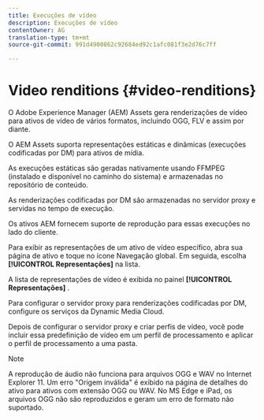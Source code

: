 ```yaml
---
title: Execuções de vídeo
description: Execuções de vídeo
contentOwner: AG
translation-type: tm+mt
source-git-commit: 991d4900862c92684ed92c1afc081f3e2d76c7ff

---
```



# Video renditions {#video-renditions}

O Adobe Experience Manager (AEM) Assets gera renderizações de vídeo para ativos de vídeo de vários formatos, incluindo OGG, FLV e assim por diante.

O AEM Assets suporta representações estáticas e dinâmicas (execuções codificadas por DM) para ativos de mídia.

As execuções estáticas são geradas nativamente usando FFMPEG (instalado e disponível no caminho do sistema) e armazenadas no repositório de conteúdo.

As renderizações codificadas por DM são armazenadas no servidor proxy e servidas no tempo de execução.

Os ativos AEM fornecem suporte de reprodução para essas execuções no lado do cliente.

Para exibir as representações de um ativo de vídeo específico, abra sua página de ativo e toque no ícone Navegação global. Em seguida, escolha **[!UICONTROL Representações]** na lista.

A lista de representações de vídeo é exibida no painel **[!UICONTROL Representações]** .

Para configurar o servidor proxy para renderizações codificadas por DM, configure os serviços da Dynamic Media Cloud.

<!-- To generate video renditions with desired parameters, [create a corresponding video profile](video-profiles.md). -->

Depois de configurar o servidor proxy e criar perfis de vídeo, você pode incluir essa predefinição de vídeo em um perfil de processamento e aplicar o perfil de processamento a uma pasta.

>[!NOTE]
>
>A reprodução de áudio não funciona para arquivos OGG e WAV no Internet Explorer 11. Um erro &quot;Origem inválida&quot; é exibido na página de detalhes do ativo para ativos com extensão OGG ou WAV. No MS Edge e iPad, os arquivos OGG não são reproduzidos e geram um erro de formato não suportado.